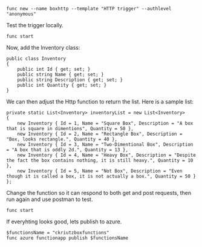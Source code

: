 ```
func new --name boxhttp --template "HTTP trigger" --authlevel "anonymous"
```

Test the trigger locally.
```
func start
```

Now, add the Inventory class:
```
public class Inventory
{
    public int Id { get; set; }
    public string Name { get; set; }
    public string Description { get; set; }
    public int Quantity { get; set; }
}
```

We can then adjust the Http function to return the list.
Here is a sample list:

```
private static List<Inventory> inventoryList = new List<Inventory>
{
    new Inventory { Id = 1, Name = "Square Box", Description = "A box that is square in dimentions", Quantity = 50 },
    new Inventory { Id = 2, Name = "Rectangle Box", Description = "Box, looks rectangle.", Quantity = 40 },
    new Inventory { Id = 3, Name = "Two-Dimentional Box", Description = "A box that is oddly 2d.", Quantity = 13 },
    new Inventory { Id = 4, Name = "Heavy Box", Description = "Despite the fact the box contains nothing, it is still heavy.", Quantity = 10 },
    new Inventory { Id = 5, Name = "Not Box", Description = "Even though it is called a box, it is not actually a box.", Quantity = 50 }
};
```

Change the function so it can respond to both get and post requests, then run again and use postman to test.

```
func start
```

If everyhting looks good, lets publish to azure.
```
$functionsName = "ckriutzboxfunctions"
func azure functionapp publish $functionsName
```

